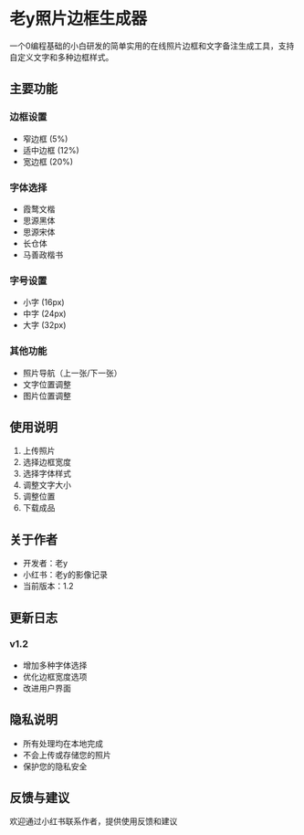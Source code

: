 # 老y照片边框生成器

一个0编程基础的小白研发的简单实用的在线照片边框和文字备注生成工具，支持自定义文字和多种边框样式。

## 主要功能

### 边框设置
- 窄边框 (5%)
- 适中边框 (12%)
- 宽边框 (20%)

### 字体选择
- 霞鹜文楷
- 思源黑体
- 思源宋体
- 长仓体
- 马善政楷书

### 字号设置
- 小字 (16px)
- 中字 (24px)
- 大字 (32px)

### 其他功能
- 照片导航（上一张/下一张）
- 文字位置调整
- 图片位置调整

## 使用说明

1. 上传照片
2. 选择边框宽度
3. 选择字体样式
4. 调整文字大小
5. 调整位置
6. 下载成品

## 关于作者

- 开发者：老y
- 小红书：老y的影像记录
- 当前版本：1.2

## 更新日志

### v1.2
- 增加多种字体选择
- 优化边框宽度选项
- 改进用户界面

## 隐私说明

- 所有处理均在本地完成
- 不会上传或存储您的照片
- 保护您的隐私安全

## 反馈与建议

欢迎通过小红书联系作者，提供使用反馈和建议
